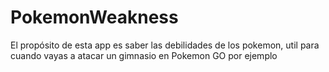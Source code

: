 # PokemonWeakness

El propósito de esta app es saber las debilidades de los pokemon, util para cuando vayas a atacar un gimnasio en Pokemon GO por ejemplo 
